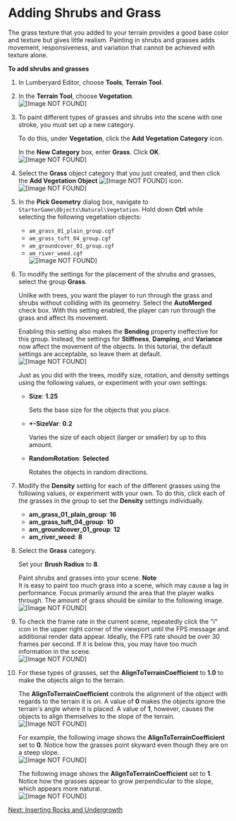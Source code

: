 # Adding Shrubs and Grass<a name="vegetation-grass"></a>

The grass texture that you added to your terrain provides a good base color and texture but gives little realism\. Painting in shrubs and grasses adds movement, responsiveness, and variation that cannot be achieved with texture alone\.

**To add shrubs and grasses**

1. In Lumberyard Editor, choose **Tools**, **Terrain Tool**\.

1. In the **Terrain Tool**, choose **Vegetation**\.  
![\[Image NOT FOUND\]](http://docs.aws.amazon.com/lumberyard/latest/gettingstartedguide/images/vegetation-trees-terraintab.png)

1. To paint different types of grasses and shrubs into the scene with one stroke, you must set up a new category\.

   To do this, under **Vegetation**, click the **Add Vegetation Category** icon\.

   In the **New Category** box, enter **Grass**\. Click **OK**\.  
![\[Image NOT FOUND\]](http://docs.aws.amazon.com/lumberyard/latest/gettingstartedguide/images/vegetation-grass-add.png)

1. Select the **Grass** object category that you just created, and then click the **Add Vegetation Object** ![\[Image NOT FOUND\]](http://docs.aws.amazon.com/lumberyard/latest/gettingstartedguide/images/add-vegetation-object.png) icon\.  
![\[Image NOT FOUND\]](http://docs.aws.amazon.com/lumberyard/latest/gettingstartedguide/images/vegetation-grass-category.png)

1. In the **Pick Geometry** dialog box, navigate to `StarterGame\Objects\Natural\Vegetation`\. Hold down **Ctrl** while selecting the following vegetation objects:
   + `am_grass_01_plain_group.cgf`
   + `am_grass_tuft_04_group.cgf`
   + `am_groundcover_01_group.cgf`
   + `am_river_weed.cgf`  
![\[Image NOT FOUND\]](http://docs.aws.amazon.com/lumberyard/latest/gettingstartedguide/images/vegetation-grass-select.png)

1. To modify the settings for the placement of the shrubs and grasses, select the group **Grass**\.

   Unlike with trees, you want the player to run through the grass and shrubs without colliding with its geometry\. Select the **AutoMerged** check box\. With this setting enabled, the player can run through the grass and affect its movement\.

   Enabling this setting also makes the **Bending** property ineffective for this group\. Instead, the settings for **Stiffness**, **Damping**, and **Variance** now affect the movement of the objects\. In this tutorial, the default settings are acceptable, so leave them at default\.  
![\[Image NOT FOUND\]](http://docs.aws.amazon.com/lumberyard/latest/gettingstartedguide/images/vegetation-grass-automerge.png)

   Just as you did with the trees, modify size, rotation, and density settings using the following values, or experiment with your own settings:
   + **Size**: **1\.25**

     Sets the base size for the objects that you place\.
   + **\+\-SizeVar**: **0\.2**

     Varies the size of each object \(larger or smaller\) by up to this amount\.
   + **RandomRotation**: **Selected**

     Rotates the objects in random directions\.

1. Modify the **Density** setting for each of the different grasses using the following values, or experiment with your own\. To do this, click each of the grasses in the group to set the **Density** settings individually\.
   + **am\_grass\_01\_plain\_group**: **16**
   + **am\_grass\_tuft\_04\_group**: **10**
   + **am\_groundcover\_01\_group**: **12**
   + **am\_river\_weed**: **8**

1. Select the **Grass** category\.

   Set your **Brush Radius** to **8**\.

   Paint shrubs and grasses into your scene\.
**Note**  
It is easy to paint too much grass into a scene, which may cause a lag in performance\. Focus primarily around the area that the player walks through\. The amount of grass should be similar to the following image\.  
![\[Image NOT FOUND\]](http://docs.aws.amazon.com/lumberyard/latest/gettingstartedguide/images/vegetation-grass-density.png)

1. To check the frame rate in the current scene, repeatedly click the "i" icon in the upper right corner of the viewport until the FPS message and additional render data appear\. Ideally, the FPS rate should be over 30 frames per second\. If it is below this, you may have too much information in the scene\.  
![\[Image NOT FOUND\]](http://docs.aws.amazon.com/lumberyard/latest/gettingstartedguide/images/vegetation-grass-fps.png)

1. For these types of grasses, set the **AlignToTerrainCoefficient** to **1\.0** to make the objects align to the terrain\.

   The **AlignToTerrainCoefficient** controls the alignment of the object with regards to the terrain it is on\. A value of **0** makes the objects ignore the terrain's angle where it is placed\. A value of **1**, however, causes the objects to align themselves to the slope of the terrain\.  
![\[Image NOT FOUND\]](http://docs.aws.amazon.com/lumberyard/latest/gettingstartedguide/images/vegetation-grass-coefficient.png)

   For example, the following image shows the **AlignToTerrainCoefficient** set to **0**\. Notice how the grasses point skyward even though they are on a steep slope\.  
![\[Image NOT FOUND\]](http://docs.aws.amazon.com/lumberyard/latest/gettingstartedguide/images/vegetation-grass-notaligned.png)

   The following image shows the **AlignToTerrainCoefficient** set to **1**\. Notice how the grasses appear to grow perpendicular to the slope, which appears more natural\.  
![\[Image NOT FOUND\]](http://docs.aws.amazon.com/lumberyard/latest/gettingstartedguide/images/vegetation-grass-aligned.png)

[Next: Inserting Rocks and Undergrowth](vegetation-rocks.md)